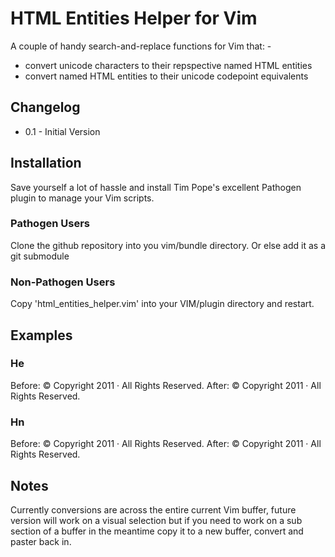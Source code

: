 HTML Entities Helper for Vim
============================

A couple of handy search-and-replace functions for Vim that: -
* convert unicode characters to their repspective named HTML entities
* convert named HTML entities to their unicode codepoint equivalents

Changelog
---------
* 0.1 - Initial Version

Installation
------------
Save yourself a lot of hassle and install Tim Pope's excellent Pathogen plugin to manage your Vim scripts.

### Pathogen Users
Clone the github repository into you vim/bundle directory. Or else add it as a git submodule

### Non-Pathogen Users
Copy 'html_entities_helper.vim' into your VIM/plugin directory and restart.

Examples
--------
### <leader>He
Before: © Copyright 2011 · All Rights Reserved.
After: &copy; Copyright 2011 &middot; All Rights Reserved.

### <leader>Hn
Before: &copy; Copyright 2011 &middot; All Rights Reserved.
After: &#169; Copyright 2011 &#183; All Rights Reserved.

Notes
-----
Currently conversions are across the entire current Vim buffer, future version will work on a visual selection but if you need to work on a sub section of a buffer in the meantime copy it to a new buffer, convert and paster back in. 
